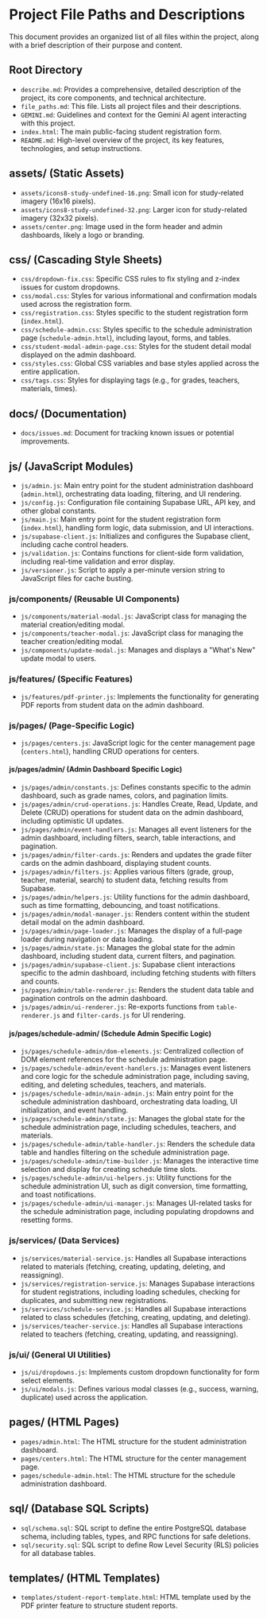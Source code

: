 # Project File Paths and Descriptions

This document provides an organized list of all files within the project, along with a brief description of their purpose and content.

## Root Directory
*   `describe.md`: Provides a comprehensive, detailed description of the project, its core components, and technical architecture.
*   `file_paths.md`: This file. Lists all project files and their descriptions.
*   `GEMINI.md`: Guidelines and context for the Gemini AI agent interacting with this project.
*   `index.html`: The main public-facing student registration form.
*   `README.md`: High-level overview of the project, its key features, technologies, and setup instructions.

## assets/ (Static Assets)
*   `assets/icons8-study-undefined-16.png`: Small icon for study-related imagery (16x16 pixels).
*   `assets/icons8-study-undefined-32.png`: Larger icon for study-related imagery (32x32 pixels).
*   `assets/center.png`: Image used in the form header and admin dashboards, likely a logo or branding.

## css/ (Cascading Style Sheets)
*   `css/dropdown-fix.css`: Specific CSS rules to fix styling and z-index issues for custom dropdowns.
*   `css/modal.css`: Styles for various informational and confirmation modals used across the registration form.
*   `css/registration.css`: Styles specific to the student registration form (`index.html`).
*   `css/schedule-admin.css`: Styles specific to the schedule administration page (`schedule-admin.html`), including layout, forms, and tables.
*   `css/student-modal-admin-page.css`: Styles for the student detail modal displayed on the admin dashboard.
*   `css/styles.css`: Global CSS variables and base styles applied across the entire application.
*   `css/tags.css`: Styles for displaying tags (e.g., for grades, teachers, materials, times).

## docs/ (Documentation)
*   `docs/issues.md`: Document for tracking known issues or potential improvements.

## js/ (JavaScript Modules)
*   `js/admin.js`: Main entry point for the student administration dashboard (`admin.html`), orchestrating data loading, filtering, and UI rendering.
*   `js/config.js`: Configuration file containing Supabase URL, API key, and other global constants.
*   `js/main.js`: Main entry point for the student registration form (`index.html`), handling form logic, data submission, and UI interactions.
*   `js/supabase-client.js`: Initializes and configures the Supabase client, including cache control headers.
*   `js/validation.js`: Contains functions for client-side form validation, including real-time validation and error display.
*   `js/versioner.js`: Script to apply a per-minute version string to JavaScript files for cache busting.

### js/components/ (Reusable UI Components)
*   `js/components/material-modal.js`: JavaScript class for managing the material creation/editing modal.
*   `js/components/teacher-modal.js`: JavaScript class for managing the teacher creation/editing modal.
*   `js/components/update-modal.js`: Manages and displays a "What's New" update modal to users.

### js/features/ (Specific Features)
*   `js/features/pdf-printer.js`: Implements the functionality for generating PDF reports from student data on the admin dashboard.

### js/pages/ (Page-Specific Logic)
*   `js/pages/centers.js`: JavaScript logic for the center management page (`centers.html`), handling CRUD operations for centers.

#### js/pages/admin/ (Admin Dashboard Specific Logic)
*   `js/pages/admin/constants.js`: Defines constants specific to the admin dashboard, such as grade names, colors, and pagination limits.
*   `js/pages/admin/crud-operations.js`: Handles Create, Read, Update, and Delete (CRUD) operations for student data on the admin dashboard, including optimistic UI updates.
*   `js/pages/admin/event-handlers.js`: Manages all event listeners for the admin dashboard, including filters, search, table interactions, and pagination.
*   `js/pages/admin/filter-cards.js`: Renders and updates the grade filter cards on the admin dashboard, displaying student counts.
*   `js/pages/admin/filters.js`: Applies various filters (grade, group, teacher, material, search) to student data, fetching results from Supabase.
*   `js/pages/admin/helpers.js`: Utility functions for the admin dashboard, such as time formatting, debouncing, and toast notifications.
*   `js/pages/admin/modal-manager.js`: Renders content within the student detail modal on the admin dashboard.
*   `js/pages/admin/page-loader.js`: Manages the display of a full-page loader during navigation or data loading.
*   `js/pages/admin/state.js`: Manages the global state for the admin dashboard, including student data, current filters, and pagination.
*   `js/pages/admin/supabase-client.js`: Supabase client interactions specific to the admin dashboard, including fetching students with filters and counts.
*   `js/pages/admin/table-renderer.js`: Renders the student data table and pagination controls on the admin dashboard.
*   `js/pages/admin/ui-renderer.js`: Re-exports functions from `table-renderer.js` and `filter-cards.js` for UI rendering.

#### js/pages/schedule-admin/ (Schedule Admin Specific Logic)
*   `js/pages/schedule-admin/dom-elements.js`: Centralized collection of DOM element references for the schedule administration page.
*   `js/pages/schedule-admin/event-handlers.js`: Manages event listeners and core logic for the schedule administration page, including saving, editing, and deleting schedules, teachers, and materials.
*   `js/pages/schedule-admin/main-admin.js`: Main entry point for the schedule administration dashboard, orchestrating data loading, UI initialization, and event handling.
*   `js/pages/schedule-admin/state.js`: Manages the global state for the schedule administration page, including schedules, teachers, and materials.
*   `js/pages/schedule-admin/table-handler.js`: Renders the schedule data table and handles filtering on the schedule administration page.
*   `js/pages/schedule-admin/time-builder.js`: Manages the interactive time selection and display for creating schedule time slots.
*   `js/pages/schedule-admin/ui-helpers.js`: Utility functions for the schedule administration UI, such as digit conversion, time formatting, and toast notifications.
*   `js/pages/schedule-admin/ui-manager.js`: Manages UI-related tasks for the schedule administration page, including populating dropdowns and resetting forms.

### js/services/ (Data Services)
*   `js/services/material-service.js`: Handles all Supabase interactions related to materials (fetching, creating, updating, deleting, and reassigning).
*   `js/services/registration-service.js`: Manages Supabase interactions for student registrations, including loading schedules, checking for duplicates, and submitting new registrations.
*   `js/services/schedule-service.js`: Handles all Supabase interactions related to class schedules (fetching, creating, updating, and deleting).
*   `js/services/teacher-service.js`: Handles all Supabase interactions related to teachers (fetching, creating, updating, and reassigning).

### js/ui/ (General UI Utilities)
*   `js/ui/dropdowns.js`: Implements custom dropdown functionality for form select elements.
*   `js/ui/modals.js`: Defines various modal classes (e.g., success, warning, duplicate) used across the application.

## pages/ (HTML Pages)
*   `pages/admin.html`: The HTML structure for the student administration dashboard.
*   `pages/centers.html`: The HTML structure for the center management page.
*   `pages/schedule-admin.html`: The HTML structure for the schedule administration dashboard.

## sql/ (Database SQL Scripts)
*   `sql/schema.sql`: SQL script to define the entire PostgreSQL database schema, including tables, types, and RPC functions for safe deletions.
*   `sql/security.sql`: SQL script to define Row Level Security (RLS) policies for all database tables.

## templates/ (HTML Templates)
*   `templates/student-report-template.html`: HTML template used by the PDF printer feature to structure student reports.
